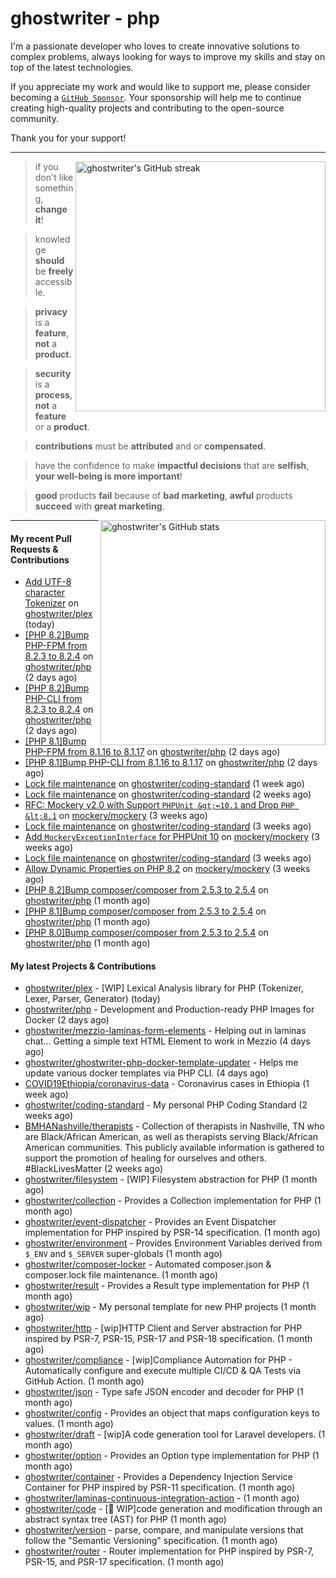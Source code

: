 # ghostwriter - php

I'm a passionate developer who loves to create innovative solutions to complex problems, always looking for ways to improve my skills and stay on top of the latest technologies.

If you appreciate my work and would like to support me, please consider becoming a [`GitHub Sponsor`](https://github.com/sponsors/ghostwriter). Your sponsorship will help me to continue creating high-quality projects and contributing to the open-source community.

Thank you for your support!

---

<img alt="ghostwriter's GitHub streak" width="400px" align="right" src="https://github-readme-streak-stats.herokuapp.com/?cache_seconds=1800&user=ghostwriter">

> if you don't like something, **change it**!

> knowledge **should** be **freely** accessible.

> **privacy** is a **feature**, **not** a **product**.

> **security** is a **process**, **not** a **feature** or a **product**.

> **contributions** must be **attributed** and or **compensated**.

> have the confidence to make **impactful decisions** that are **selfish**, **your well-being is more important**!

> **good** products **fail** because of **bad marketing**, **awful** products **succeed** with **great marketing**.

<img alt="ghostwriter's GitHub stats" width="360px" align="right" src="https://github-readme-stats.vercel.app/api?cache_seconds=1800&username=ghostwriter&show_icons=true&count_private=true&hide_title=true&hide_rank=true&icon_color=333">

---

#### My recent Pull Requests & Contributions

- [Add UTF-8 character Tokenizer](https://github.com/ghostwriter/plex/pull/1) on [ghostwriter/plex](https://github.com/ghostwriter/plex) (today)
- [[PHP 8.2]Bump PHP-FPM from 8.2.3 to 8.2.4](https://github.com/ghostwriter/php/pull/307) on [ghostwriter/php](https://github.com/ghostwriter/php) (2 days ago)
- [[PHP 8.2]Bump PHP-CLI from 8.2.3 to 8.2.4](https://github.com/ghostwriter/php/pull/306) on [ghostwriter/php](https://github.com/ghostwriter/php) (2 days ago)
- [[PHP 8.1]Bump PHP-FPM from 8.1.16 to 8.1.17](https://github.com/ghostwriter/php/pull/305) on [ghostwriter/php](https://github.com/ghostwriter/php) (2 days ago)
- [[PHP 8.1]Bump PHP-CLI from 8.1.16 to 8.1.17](https://github.com/ghostwriter/php/pull/304) on [ghostwriter/php](https://github.com/ghostwriter/php) (2 days ago)
- [Lock file maintenance](https://github.com/ghostwriter/coding-standard/pull/16) on [ghostwriter/coding-standard](https://github.com/ghostwriter/coding-standard) (1 week ago)
- [Lock file maintenance](https://github.com/ghostwriter/coding-standard/pull/15) on [ghostwriter/coding-standard](https://github.com/ghostwriter/coding-standard) (2 weeks ago)
- [RFC: Mockery v2.0 with Support `PHPUnit &gt;=10.1` and Drop `PHP &lt;8.1`](https://github.com/mockery/mockery/pull/1219) on [mockery/mockery](https://github.com/mockery/mockery) (3 weeks ago)
- [Lock file maintenance](https://github.com/ghostwriter/coding-standard/pull/14) on [ghostwriter/coding-standard](https://github.com/ghostwriter/coding-standard) (3 weeks ago)
- [Add `MockeryExceptionInterface` for PHPUnit 10](https://github.com/mockery/mockery/pull/1217) on [mockery/mockery](https://github.com/mockery/mockery) (3 weeks ago)
- [Lock file maintenance](https://github.com/ghostwriter/coding-standard/pull/13) on [ghostwriter/coding-standard](https://github.com/ghostwriter/coding-standard) (3 weeks ago)
- [Allow Dynamic Properties on PHP 8.2](https://github.com/mockery/mockery/pull/1214) on [mockery/mockery](https://github.com/mockery/mockery) (3 weeks ago)
- [[PHP 8.2]Bump composer/composer from 2.5.3 to 2.5.4](https://github.com/ghostwriter/php/pull/303) on [ghostwriter/php](https://github.com/ghostwriter/php) (1 month ago)
- [[PHP 8.1]Bump composer/composer from 2.5.3 to 2.5.4](https://github.com/ghostwriter/php/pull/302) on [ghostwriter/php](https://github.com/ghostwriter/php) (1 month ago)
- [[PHP 8.0]Bump composer/composer from 2.5.3 to 2.5.4](https://github.com/ghostwriter/php/pull/301) on [ghostwriter/php](https://github.com/ghostwriter/php) (1 month ago)

#### My latest Projects & Contributions

- [ghostwriter/plex](https://github.com/ghostwriter/plex) - [WIP] Lexical Analysis library for PHP (Tokenizer, Lexer, Parser, Generator) (today)
- [ghostwriter/php](https://github.com/ghostwriter/php) - Development and Production-ready PHP Images for Docker (2 days ago)
- [ghostwriter/mezzio-laminas-form-elements](https://github.com/ghostwriter/mezzio-laminas-form-elements) - Helping out in laminas chat... Getting a simple text HTML Element to work in Mezzio (4 days ago)
- [ghostwriter/ghostwriter-php-docker-template-updater](https://github.com/ghostwriter/ghostwriter-php-docker-template-updater) - Helps me update various docker templates via PHP CLI. (4 days ago)
- [COVID19Ethiopia/coronavirus-data](https://github.com/COVID19Ethiopia/coronavirus-data) - Coronavirus cases in Ethiopia (1 week ago)
- [ghostwriter/coding-standard](https://github.com/ghostwriter/coding-standard) - My personal PHP Coding Standard (2 weeks ago)
- [BMHANashville/therapists](https://github.com/BMHANashville/therapists) - Collection of therapists in Nashville, TN who are Black/African American, as well as therapists serving Black/African American communities. This publicly available information is gathered to support the promotion of healing for ourselves and others. #BlackLivesMatter (2 weeks ago)
- [ghostwriter/filesystem](https://github.com/ghostwriter/filesystem) - [WIP] Filesystem abstraction for PHP (1 month ago)
- [ghostwriter/collection](https://github.com/ghostwriter/collection) - Provides a Collection implementation for PHP (1 month ago)
- [ghostwriter/event-dispatcher](https://github.com/ghostwriter/event-dispatcher) - Provides an Event Dispatcher implementation for PHP inspired by PSR-14 specification. (1 month ago)
- [ghostwriter/environment](https://github.com/ghostwriter/environment) - Provides Environment Variables derived from `$_ENV` and `$_SERVER` super-globals (1 month ago)
- [ghostwriter/composer-locker](https://github.com/ghostwriter/composer-locker) - Automated composer.json &amp; composer.lock file maintenance. (1 month ago)
- [ghostwriter/result](https://github.com/ghostwriter/result) - Provides a Result type implementation for PHP (1 month ago)
- [ghostwriter/wip](https://github.com/ghostwriter/wip) - My personal template for new PHP projects (1 month ago)
- [ghostwriter/http](https://github.com/ghostwriter/http) - [wip]HTTP Client and Server abstraction for PHP inspired by PSR-7, PSR-15, PSR-17 and PSR-18 specification. (1 month ago)
- [ghostwriter/compliance](https://github.com/ghostwriter/compliance) - [wip]Compliance Automation for PHP - Automatically configure and execute multiple CI/CD &amp; QA Tests via GitHub Action. (1 month ago)
- [ghostwriter/json](https://github.com/ghostwriter/json) - Type safe JSON encoder and decoder for PHP (1 month ago)
- [ghostwriter/config](https://github.com/ghostwriter/config) - Provides an object that maps configuration keys to values. (1 month ago)
- [ghostwriter/draft](https://github.com/ghostwriter/draft) - [wip]A code generation tool for Laravel developers. (1 month ago)
- [ghostwriter/option](https://github.com/ghostwriter/option) - Provides an Option type implementation for PHP (1 month ago)
- [ghostwriter/container](https://github.com/ghostwriter/container) - Provides a Dependency Injection Service Container for PHP inspired by PSR-11 specification. (1 month ago)
- [ghostwriter/laminas-continuous-integration-action](https://github.com/ghostwriter/laminas-continuous-integration-action) -  (1 month ago)
- [ghostwriter/code](https://github.com/ghostwriter/code) - [🚧 WIP]code generation and modification through an abstract syntax tree (AST) for PHP (1 month ago)
- [ghostwriter/version](https://github.com/ghostwriter/version) - parse, compare, and manipulate versions that follow the &#34;Semantic Versioning&#34; specification. (1 month ago)
- [ghostwriter/router](https://github.com/ghostwriter/router) - Router implementation for PHP inspired by PSR-7, PSR-15, and PSR-17 specification. (1 month ago)
